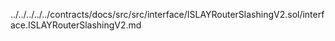 ../../../../../contracts/docs/src/src/interface/ISLAYRouterSlashingV2.sol/interface.ISLAYRouterSlashingV2.md